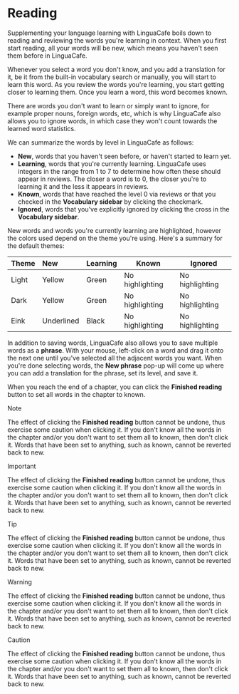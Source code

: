 # Reading

Supplementing your language learning with LinguaCafe boils down to reading and reviewing the words you're learning in context. When you first start reading, all your words will be new, which means you haven't seen them before in LinguaCafe.  

Whenever you select a word you don't know, and you add a translation for it, be it from the built-in vocabulary search or manually, you will start to learn this word. As you review the words you're learning, you start getting closer to learning them. Once you learn a word, this word becomes known.

There are words you don't want to learn or simply want to ignore, for example proper nouns, foreign words, etc, which is why LinguaCafe also allows you to ignore words, in which case they won't count towards the learned word statistics.

We can summarize the words by level in LinguaCafe as follows:
- **New**, words that you haven't seen before, or haven't started to learn yet.
- **Learning**, words that you're currently learning. LinguaCafe uses integers in the range from 1 to 7 to determine how often these should appear in reviews. The closer a word is to 0, the closer you're to learning it and the less it appears in reviews.
- **Known**, words that have reached the level 0 via reviews or that you checked in the **Vocabulary sidebar** by clicking the checkmark.
- **Ignored**, words that you've explicitly ignored by clicking the cross in the **Vocabulary sidebar**. 

New words and words you're currently learning are highlighted, however the colors used depend on the theme you're using. Here's a summary for the default themes:

| Theme | New | Learning | Known | Ignored |
| :--- | :--- | ---- | ---- | ---- |
| Light | Yellow | Green | No highlighting | No highlighting |
| Dark | Yellow | Green | No highlighting | No highlighting |
| Eink | Underlined | Black | No highlighting | No highlighting |

In addition to saving words, LinguaCafe also allows you to save multiple words as a **phrase**. With your mouse, left-click on a word and drag it onto the next one until you've selected all the adjacent words you want. When you're done selecting words, the **New phrase** pop-up will come up where you can add a translation for the phrase, set its level, and save it.

When you reach the end of a chapter, you can click the **Finished reading** button to set all words in the chapter to known. 

>[!NOTE]
>The effect of clicking the **Finished reading** button cannot be undone, thus exercise some caution when clicking it. If you don't know all the words in the chapter and/or you don't want to set them all to known, then don't click it. Words that have been set to anything, such as known, cannot be reverted back to new.

>[!IMPORTANT]
>The effect of clicking the **Finished reading** button cannot be undone, thus exercise some caution when clicking it. If you don't know all the words in the chapter and/or you don't want to set them all to known, then don't click it. Words that have been set to anything, such as known, cannot be reverted back to new.

>[!TIP]
>The effect of clicking the **Finished reading** button cannot be undone, thus exercise some caution when clicking it. If you don't know all the words in the chapter and/or you don't want to set them all to known, then don't click it. Words that have been set to anything, such as known, cannot be reverted back to new.

>[!WARNING]
>The effect of clicking the **Finished reading** button cannot be undone, thus exercise some caution when clicking it. If you don't know all the words in the chapter and/or you don't want to set them all to known, then don't click it. Words that have been set to anything, such as known, cannot be reverted back to new.

>[!CAUTION]
>The effect of clicking the **Finished reading** button cannot be undone, thus exercise some caution when clicking it. If you don't know all the words in the chapter and/or you don't want to set them all to known, then don't click it. Words that have been set to anything, such as known, cannot be reverted back to new.
